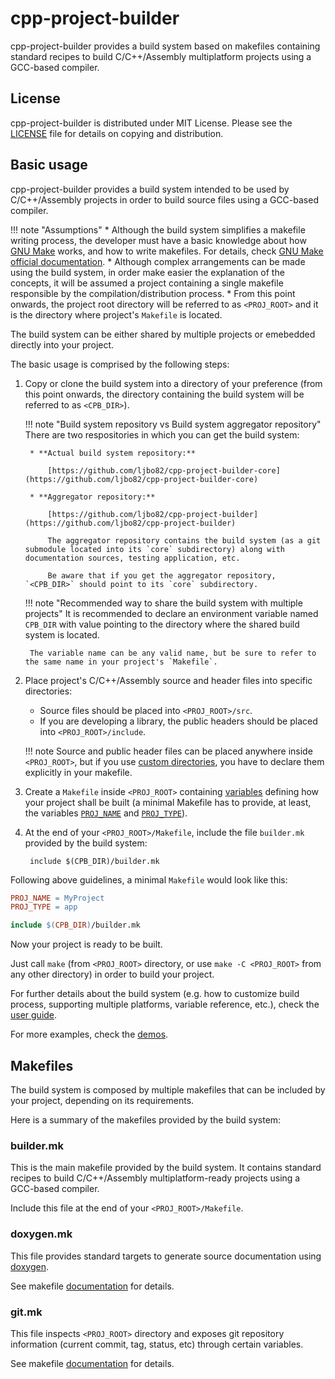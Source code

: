 # cpp-project-builder

cpp-project-builder provides a build system based on makefiles containing standard recipes to build C/C++/Assembly multiplatform projects using a GCC-based compiler.

## License

cpp-project-builder is distributed under MIT License. Please see the  [LICENSE](https://github.com/ljbo82/cpp-project-builder/blob/master/LICENSE) file for details on copying and distribution.


## Basic usage

cpp-project-builder provides a build system intended to be used by C/C++/Assembly projects in order to build source files using a GCC-based compiler.

!!! note  "Assumptions"
    * Although the build system simplifies a makefile writing process, the developer must have a basic knowledge about how [GNU Make](https://www.gnu.org/software/make/) works, and how to write makefiles. For details, check [GNU Make official documentation](https://www.gnu.org/software/make/manual/make.html).
    * Although complex arrangements can be made using the build system, in order make easier the explanation of the concepts, it will be assumed a project containing a single makefile responsible by the compilation/distribution process.
    * From this point onwards, the project root directory will be referred to as `<PROJ_ROOT>` and it is the directory where project's `Makefile` is located.

The build system can be either shared by multiple projects or emebedded directly into your project.

The basic usage is comprised by the following steps:

1. Copy or clone the build system into a directory of your preference (from this point onwards, the directory containing the build system will be referred to as `<CPB_DIR>`).

    !!! note "Build system repository vs Build system aggregator repository"
        There are two respositories in which you can get the build system:

        * **Actual build system repository:**

            [https://github.com/ljbo82/cpp-project-builder-core](https://github.com/ljbo82/cpp-project-builder-core)

        * **Aggregator repository:**

            [https://github.com/ljbo82/cpp-project-builder](https://github.com/ljbo82/cpp-project-builder)

            The aggregator repository contains the build system (as a git submodule located into its `core` subdirectory) along with documentation sources, testing application, etc.

            Be aware that if you get the aggregator repository, `<CPB_DIR>` should point to its `core` subdirectory.

    !!! note "Recommended way to share the build system with multiple projects"
        It is recommended to declare an environment variable named `CPB_DIR` with value pointing to the directory where the shared build system is located.


        The variable name can be any valid name, but be sure to refer to the same name in your project's `Makefile`.

2. Place project's C/C++/Assembly source and header files into specific directories:

    * Source files should be placed into `<PROJ_ROOT>/src`.
    * If you are developing a library, the public headers should be placed into  `<PROJ_ROOT>/include`.

    !!! note
        Source and public header files can be placed anywhere inside `<PROJ_ROOT>`, but if you use [custom directories](user-guide/#custom_directories), you have to declare them explicitly in your makefile.

3. Create a `Makefile` inside `<PROJ_ROOT>` containing [variables](variables) defining how your project shall be built (a minimal Makefile has to provide, at least, the variables [`PROJ_NAME`](variables/#proj_name) and [`PROJ_TYPE`](variables/#proj_type)).

4. At the end of your `<PROJ_ROOT>/Makefile`, include the file `builder.mk` provided by the build system:

        include $(CPB_DIR)/builder.mk

Following above guidelines, a minimal `Makefile` would look like this:

```Makefile
PROJ_NAME = MyProject
PROJ_TYPE = app

include $(CPB_DIR)/builder.mk
```

Now your project is ready to be built.

Just call `make` (from `<PROJ_ROOT>` directory, or use `make -C <PROJ_ROOT>` from any other directory) in order to build your project.

For further details about the build system (e.g. how to customize build process, supporting multiple platforms, variable reference, etc.), check the [user guide](user-guide).

For more examples, check the [demos](https://github.com/ljbo82/cpp-project-builder/tree/dev/demos).

## Makefiles

The build system is composed by multiple makefiles that can be included by your project, depending on its requirements.

Here is a summary of the makefiles provided by the build system:

### builder.mk

This is the main makefile provided by the build system. It contains standard recipes to build C/C++/Assembly multiplatform-ready projects using a GCC-based compiler.

Include this file at the end of your `<PROJ_ROOT>/Makefile`.

### doxygen.mk

This file provides standard targets to generate source documentation using [doxygen](https://www.doxygen.nl/index.html).

See makefile [documentation](doxygen.mk.md) for details.

### git.mk

This file inspects `<PROJ_ROOT>` directory and exposes git repository information (current commit, tag, status, etc) through certain variables.

See makefile [documentation](git.mk.md) for details.
